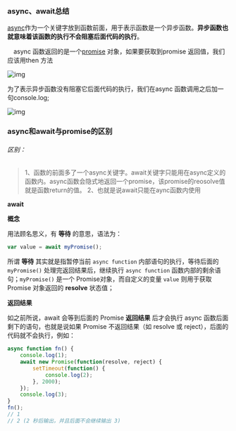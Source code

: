 ### async、await总结

[async](https://so.csdn.net/so/search?q=async&spm=1001.2101.3001.7020)作为一个关键字放到函数前面，用于表示函数是一个异步函数。**异步函数也就意味着该函数的执行不会阻塞后面代码的执行**。

　async 函数返回的是一个[promise](https://so.csdn.net/so/search?q=promise&spm=1001.2101.3001.7020) 对象，如果要获取到promise 返回值，我们应该用then 方法



![img](https://img-blog.csdnimg.cn/img_convert/3275a87652c27441d3e4d786188113cd.png)

为了表示异步函数没有阻塞它后面代码的执行，我们在async 函数调用之后加一句console.log;

![img](https://img-blog.csdnimg.cn/img_convert/1fcc856cc993b7163aa6cfb5c44b41d3.png) 	

### async和await与promise的区别

###### 区别：

> 1、函数的前面多了一个async关键字。await关键字只能用在async定义的函数内。async函数会隐式地返回一个promise，该promise的reosolve值就是函数return的值。
> 2、也就是说await只能在aync函数内使用

**await**

**概念**

用法顾名思义，有 **等待** 的意思，语法为：

```js
var value = await myPromise();
```

所谓 **等待** 其实就是指暂停当前 `async function` 内部语句的执行，等待后面的 `myPromise()` 处理完返回结果后，继续执行 `async function` 函数内部的剩余语句；`myPromise()` 是一个 Promise对象，而自定义的变量 `value` 则用于获取 Promise 对象返回的 **resolve** 状态值；

**返回结果**

如之前所说，await 会等到后面的 Promise **返回结果** 后才会执行 async 函数后面剩下的语句，也就是说如果 Promise 不返回结果（如 resolve 或 reject），后面的代码就不会执行，例如：

```js
async function fn() {
    console.log(1);
    await new Promise(function(resolve, reject) {
        setTimeout(function() {
            console.log(2);
        }, 2000);
    });
    console.log(3);
}
fn();
// 1
// 2 (2 秒后输出，并且后面不会继续输出 3)
```

